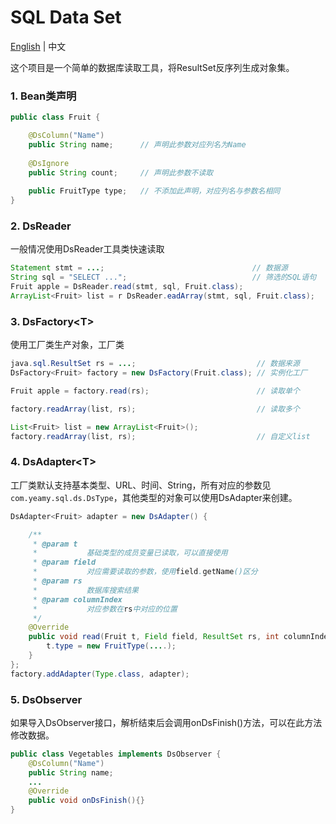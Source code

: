 SQL Data Set
===================================
[English](README.md) | 中文

这个项目是一个简单的数据库读取工具，将ResultSet反序列生成对象集。

### 1. Bean类声明
```java
public class Fruit {

    @DsColumn("Name")
    public String name;      // 声明此参数对应列名为Name
    
    @DsIgnore
    public String count;     // 声明此参数不读取
    
    public FruitType type;   // 不添加此声明，对应列名与参数名相同
}

```

### 2. DsReader
一般情况使用DsReader工具类快速读取

```java
Statement stmt = ...;                                 // 数据源
String sql = "SELECT ...";                            // 筛选的SQL语句
Fruit apple = DsReader.read(stmt, sql, Fruit.class);
ArrayList<Fruit> list = r DsReader.eadArray(stmt, sql, Fruit.class);
```

### 3. DsFactory\<T>
使用工厂类生产对象，工厂类

```java
java.sql.ResultSet rs = ...;                           // 数据来源
DsFactory<Fruit> factory = new DsFactory(Fruit.class); // 实例化工厂

Fruit apple = factory.read(rs);                        // 读取单个

factory.readArray(list, rs);                           // 读取多个

List<Fruit> list = new ArrayList<Fruit>();
factory.readArray(list, rs);                           // 自定义list
```

### 4. DsAdapter\<T>
工厂类默认支持基本类型、URL、时间、String，所有对应的参数见`com.yeamy.sql.ds.DsType`，其他类型的对象可以使用DsAdapter来创建。

```java
DsAdapter<Fruit> adapter = new DsAdapter() {

    /**
     * @param t
     *           基础类型的成员变量已读取，可以直接使用
     * @param field
     *           对应需要读取的参数，使用field.getName()区分
     * @param rs
     *           数据库搜索结果
     * @param columnIndex
     *           对应参数在rs中对应的位置
     */
    @Override
    public void read(Fruit t, Field field, ResultSet rs, int columnIndex) {
        t.type = new FruitType(....);
    }
};
factory.addAdapter(Type.class, adapter);
```

### 5. DsObserver
如果导入DsObserver接口，解析结束后会调用onDsFinish()方法，可以在此方法修改数据。

```java
public class Vegetables implements DsObserver {
    @DsColumn("Name")
    public String name;
    ...
    @Override
    public void onDsFinish(){}
}

```
